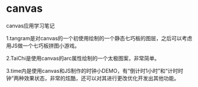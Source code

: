 # canvas
canvas应用学习笔记

1.tangram是对canvas的一个初使用绘制的一个静态七巧板的图层，之后可以考虑用JS做一个七巧板拼图小游戏。

2.TaiChi是使用canvas的arc属性绘制的一个太极图案，非常简单。

3.time内是使用canvas和JS制作的时钟小DEMO，有“倒计时1小时”和“计时时钟”两种效果状态，非常的炫酷，还可以对其进行更改优化开发出其他功能。
